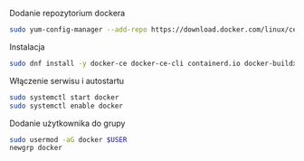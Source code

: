 Dodanie repozytorium dockera
```bash
sudo yum-config-manager --add-repo https://download.docker.com/linux/centos/docker-ce.repo
```

Instalacja
```bash
sudo dnf install -y docker-ce docker-ce-cli containerd.io docker-buildx-plugin docker-compose-plugin
```

Włączenie serwisu i autostartu
```bash
sudo systemctl start docker
sudo systemctl enable docker
```

Dodanie użytkownika do grupy
```bash
sudo usermod -aG docker $USER
newgrp docker
```